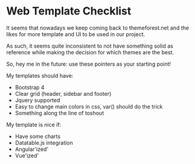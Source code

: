 Web Template Checklist
===

It seems that nowadays we keep coming back to themeforest.net and the likes for more template and UI to be used in our project.

As such, it seems quite inconsistent to not have something solid as reference while making the decision for which themes are the best.

So, hey me in the future: use these pointers as your starting point!

My templates should have:

- Bootstrap 4
- Clear grid (header, sidebar and footer)
- Jquery supported
- Easy to change main colors in css, var() should do the trick
- Something along the line of toshout

My template is nice if:

- Have some charts
- Datatable.js integration
- Angular'ized'
- Vue'ized'
